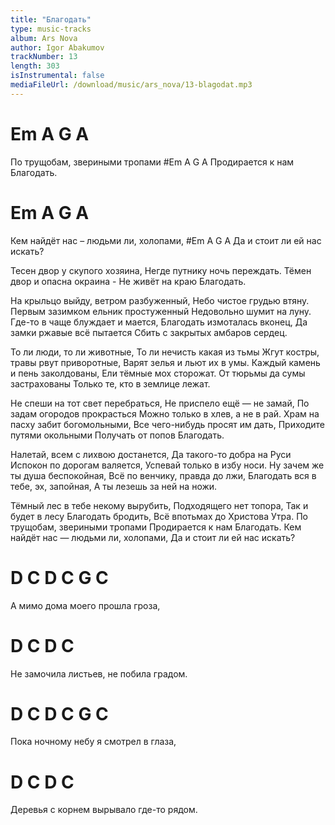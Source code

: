 ```yaml
---
title: "Благодать"
type: music-tracks
album: Ars Nova
author: Igor Abakumov
trackNumber: 13
length: 303
isInstrumental: false
mediaFileUrl: /download/music/ars_nova/13-blagodat.mp3
---
```


# Em    A         G       A
По трущобам, звериными тропами
#Em    A        G        A
Продирается к нам Благодать.
# Em     A             G        A
Кем найдёт нас – людьми ли, холопами,
#Em     A      G         A
Да и стоит ли ей нас искать?

Тесен двор у скупого хозяина,
Негде путнику ночь переждать.
Тёмен двор и опасна окраина -
Не живёт на краю Благодать.

На крыльцо выйду, ветром разбуженный,
Небо чистое грудью втяну.
Первым зазимком ельник простуженный
Недовольно шумит на луну.
Где-то в чаще блуждает и мается,
Благодать измоталась вконец,
Да замки ржавые всё пытается
Сбить с закрытых амбаров сердец.

То ли люди, то ли животные,
То ли нечисть какая из тьмы
Жгут костры, травы рвут приворотные,
Варят зелья и льют их в умы.
Каждый камень и пень заколдованы,
Ели тёмные мох сторожат.
От тюрьмы да сумы застрахованы
Только те, кто в землице лежат.

Не спеши на тот свет перебраться,
Не приспело ещё — не замай,
По задам огородов прокрасться
Можно только в хлев, а не в рай.
Храм на пасху забит богомольными,
Все чего-нибудь просят им дать,
Приходите путями окольными
Получать от попов Благодать.

Налетай, всем с лихвою достанется,
Да такого-то добра на Руси
Испокон по дорогам валяется,
Успевай только в избу носи.
Ну зачем же ты душа беспокойная,
Всё по венчику, правда до лжи,
Благодать вся в тебе, эх, запойная,
А ты лезешь за ней на ножи.

Тёмный лес в тебе некому вырубить,
Подходящего нет топора,
Так и будет в лесу Благодать бродить,
Всё впотьмах до Христова Утра.
По трущобам, звериными тропами
Продирается к нам Благодать.
Кем найдёт нас — людьми ли, холопами,
Да и стоит ли ей нас искать?

#   D    C       D            C  G C
А мимо дома моего прошла гроза,
# D      C             D          C
Не замочила листьев, не побила градом.
#   D     C        D               C  G C
Пока ночному небу я смотрел в глаза,
#   D       C          D           C
Деревья с корнем вырывало где-то рядом.
